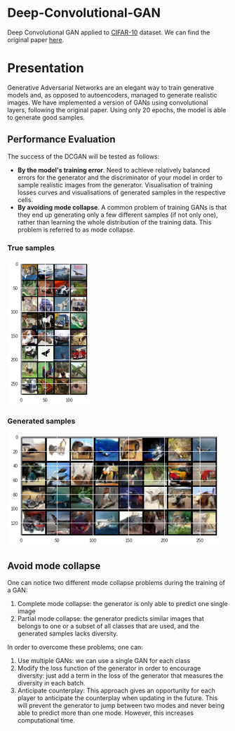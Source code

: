 # Deep-Convolutional-GAN
Deep Convolutional GAN applied to [CIFAR-10](https://www.cs.toronto.edu/~kriz/cifar.html) dataset. We can find the original paper [here](https://arxiv.org/pdf/1511.06434.pdf).

# Presentation
Generative Adversarial Networks are an elegant way to train generative models and, as opposed to autoencoders, managed to generate realistic images. We have implemented a version of GANs using convolutional layers, following the original paper. Using only 20 epochs, the model is able to generate good samples.

## Performance Evaluation
The success of the DCGAN will be tested as follows:
  - **By the model's training error**. Need to achieve relatively balanced errors for the generator and the discriminator of your model in order to sample realistic images from the generator. Visualisation of training losses curves and visualisations of generated samples in the respective cells. 
  - **By avoiding mode collapse**. A common problem of training GANs is that they end up generating only a few different samples (if not only one), rather than learning the whole distribution of the training data. This problem is referred to as mode collapse. 


### True samples
![image](true_samples.png)
### Generated samples
![image](generated_samples.png)

## Avoid mode collapse

One can notice two different mode collapse problems during the training of a GAN:
1) Complete mode collapse: the generator is only able to predict one single image
2) Partial mode collapse: the generator predicts similar images that belongs to one or a subset of all classes that are used, and the generated samples lacks diversity.
  
In order to overcome these problems, one can:
1) Use multiple GANs: we can use a single GAN for each class
2) Modify the loss function of the generator in order to encourage diversity: just add a term in the loss of the generator that measures the diversity in each batch.
3) Anticipate counterplay: This approach gives an opportunity for each player to anticipate the counterplay when updating in the future. 
  This will prevent the generator to jump between two modes and never being able to predict more than one mode.
  However, this increases computational time.
